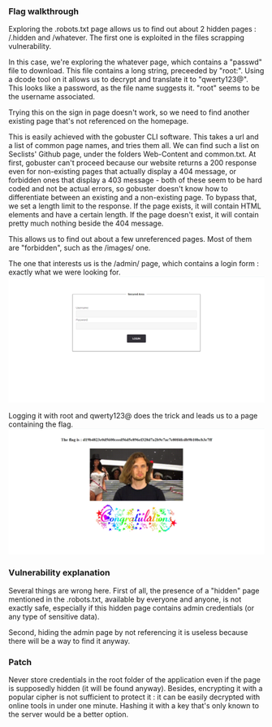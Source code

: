 ### Flag walkthrough
Exploring the .robots.txt page allows us to find out about 2 hidden pages : /.hidden and /whatever.
The first one is exploited in the files scrapping vulnerability.

In this case, we're exploring the whatever page, which contains a "passwd" file to download.
This file contains a long string, preceeded by "root:".
Using a dcode tool on it allows us to decrypt and translate it to "qwerty123@".
This looks like a password, as the file name suggests it. "root" seems to be the username associated.

Trying this on the sign in page doesn't work, so we need to find another existing page that's not referenced on the homepage.

This is easily achieved with the gobuster CLI software. This takes a url and a list of common page names, and tries them all. We can find such a list on Seclists' Github page, under the folders Web-Content and common.txt.
At first, gobuster can't proceed because our website returns a 200 response even for non-existing pages that actually display a 404 message, or forbidden ones that display a 403 message - both of these seem to be hard coded and not be actual errors, so gobuster doesn't know how to differentiate between an existing and a non-existing page.
To bypass that, we set a length limit to the response. If the page exists, it will contain HTML elements and have a certain length. If the page doesn't exist, it will contain pretty much nothing beside the 404 message.

This allows us to find out about a few unreferenced pages. Most of them are "forbidden", such as the /images/ one.

The one that interests us is the /admin/ page, which contains a login form : exactly what we were looking for.
![alt text](image.png)

Logging it with root and qwerty123@ does the trick and leads us to a page containing the flag.
![alt text](image-1.png)

### Vulnerability explanation
Several things are wrong here.
First of all, the presence of a "hidden" page mentioned in the .robots.txt, available by everyone and anyone, is not exactly safe, especially if this hidden page contains admin credentials (or any type of sensitive data).

Second, hiding the admin page by not referencing it is useless because there will be a way to find it anyway.

### Patch
Never store credentials in the root folder of the application even if the page is supposedly hidden (it will be found anyway).
Besides, encrypting it with a popular cipher is not sufficient to protect it : it can be easily decrypted with online tools in under one minute. Hashing it with a key that's only known to the server would be a better option.